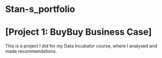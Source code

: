 # Stan-s_portfolio

# [Project 1: BuyBuy Business Case]

This is a project I did for my Data Incubator course, where I analysed and made recommendations.

